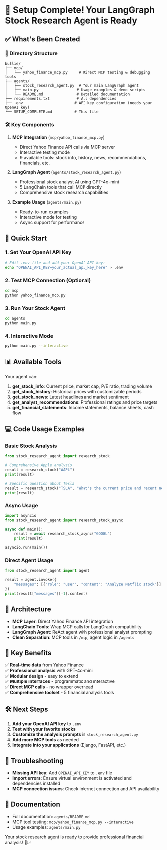 # 🎉 Setup Complete! Your LangGraph Stock Research Agent is Ready

## ✅ What's Been Created

### 📁 Directory Structure
```
bullie/
├── mcp/
│   └── yahoo_finance_mcp.py     # Direct MCP testing & debugging tools
├── agents/
│   ├── stock_research_agent.py  # Your main LangGraph agent
│   ├── main.py                 # Usage examples & demo scripts
│   └── README.md               # Detailed documentation
├── requirements.txt            # All dependencies
├── .env                       # API key configuration (needs your OpenAI key)
└── SETUP_COMPLETE.md          # This file
```

### 🛠️ Key Components

1. **MCP Integration** (`mcp/yahoo_finance_mcp.py`)
   - Direct Yahoo Finance API calls via MCP server
   - Interactive testing mode
   - 9 available tools: stock info, history, news, recommendations, financials, etc.

2. **LangGraph Agent** (`agents/stock_research_agent.py`)
   - Professional stock analyst AI using GPT-4o-mini
   - 5 LangChain tools that call MCP directly
   - Comprehensive stock research capabilities

3. **Example Usage** (`agents/main.py`)
   - Ready-to-run examples
   - Interactive mode for testing
   - Async support for performance

## 🚀 Quick Start

### 1. Set Your OpenAI API Key
```bash
# Edit .env file and add your OpenAI API key:
echo "OPENAI_API_KEY=your_actual_api_key_here" > .env
```

### 2. Test MCP Connection (Optional)
```bash
cd mcp
python yahoo_finance_mcp.py
```

### 3. Run Your Stock Agent
```bash
cd agents
python main.py
```

### 4. Interactive Mode
```bash
python main.py --interactive
```

## 📊 Available Tools

Your agent can:

1. **get_stock_info**: Current price, market cap, P/E ratio, trading volume
2. **get_stock_history**: Historical prices with customizable periods  
3. **get_stock_news**: Latest headlines and market sentiment
4. **get_analyst_recommendations**: Professional ratings and price targets
5. **get_financial_statements**: Income statements, balance sheets, cash flow

## 💻 Code Usage Examples

### Basic Stock Analysis
```python
from stock_research_agent import research_stock

# Comprehensive Apple analysis
result = research_stock("AAPL")
print(result)

# Specific question about Tesla
result = research_stock("TSLA", "What's the current price and recent news?")
print(result)
```

### Async Usage
```python
import asyncio
from stock_research_agent import research_stock_async

async def main():
    result = await research_stock_async("GOOGL")
    print(result)

asyncio.run(main())
```

### Direct Agent Usage
```python
from stock_research_agent import agent

result = agent.invoke({
    "messages": [{"role": "user", "content": "Analyze Netflix stock"}]
})
print(result["messages"][-1].content)
```

## 🔧 Architecture

- **MCP Layer**: Direct Yahoo Finance API integration
- **LangChain Tools**: Wrap MCP calls for LangGraph compatibility  
- **LangGraph Agent**: ReAct agent with professional analyst prompting
- **Clean Separation**: MCP tools in `/mcp`, agent logic in `/agents`

## 🎯 Key Benefits

✅ **Real-time data** from Yahoo Finance  
✅ **Professional analysis** with GPT-4o-mini  
✅ **Modular design** - easy to extend  
✅ **Multiple interfaces** - programmatic and interactive  
✅ **Direct MCP calls** - no wrapper overhead  
✅ **Comprehensive toolset** - 5 financial analysis tools  

## 🛠️ Next Steps

1. **Add your OpenAI API key** to `.env`
2. **Test with your favorite stocks**
3. **Customize the analysis prompts** in `stock_research_agent.py`
4. **Add more MCP tools** as needed
5. **Integrate into your applications** (Django, FastAPI, etc.)

## 🐛 Troubleshooting

- **Missing API key**: Add `OPENAI_API_KEY` to `.env` file
- **Import errors**: Ensure virtual environment is activated and dependencies installed
- **MCP connection issues**: Check internet connection and API availability

## 📖 Documentation

- Full documentation: `agents/README.md`
- MCP tool testing: `mcp/yahoo_finance_mcp.py --interactive`
- Usage examples: `agents/main.py`

Your stock research agent is ready to provide professional financial analysis! 🚀📈
